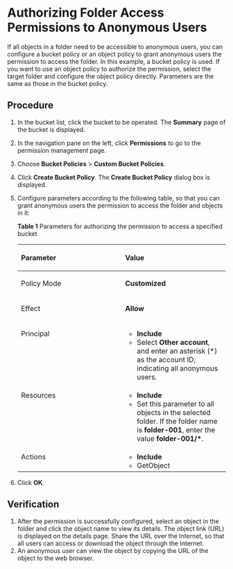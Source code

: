 # Authorizing Folder Access Permissions to Anonymous Users<a name="obs_03_0096"></a>

If all objects in a folder need to be accessible to anonymous users, you can configure a bucket policy or an object policy to grant anonymous users the permission to access the folder. In this example, a bucket policy is used. If you want to use an object policy to authorize the permission, select the target folder and configure the object policy directly. Parameters are the same as those in the bucket policy.

## Procedure<a name="section17557163019204"></a>

1.  In the bucket list, click the bucket to be operated. The  **Summary**  page of the bucket is displayed.
2.  In the navigation pane on the left, click  **Permissions**  to go to the permission management page.
3.  Choose  **Bucket Policies**  \>  **Custom Bucket Policies**.
4.  Click  **Create Bucket Policy**. The  **Create Bucket Policy**  dialog box is displayed.
5.  Configure parameters according to the following table, so that you can grant anonymous users the permission to access the folder and objects in it:

    **Table  1**  Parameters for authorizing the permission to access a specified bucket

    <a name="table7531653104420"></a>
    <table><thead align="left"><tr id="row2532105311447"><th class="cellrowborder" valign="top" width="50%" id="mcps1.2.3.1.1"><p id="p16532195364414"><a name="p16532195364414"></a><a name="p16532195364414"></a>Parameter</p>
    </th>
    <th class="cellrowborder" valign="top" width="50%" id="mcps1.2.3.1.2"><p id="p15532145310443"><a name="p15532145310443"></a><a name="p15532145310443"></a>Value</p>
    </th>
    </tr>
    </thead>
    <tbody><tr id="row953216536449"><td class="cellrowborder" valign="top" width="50%" headers="mcps1.2.3.1.1 "><p id="p1653265344417"><a name="p1653265344417"></a><a name="p1653265344417"></a>Policy Mode</p>
    </td>
    <td class="cellrowborder" valign="top" width="50%" headers="mcps1.2.3.1.2 "><p id="p55421614212"><a name="p55421614212"></a><a name="p55421614212"></a><strong id="b199557458122"><a name="b199557458122"></a><a name="b199557458122"></a>Customized</strong></p>
    </td>
    </tr>
    <tr id="row16532753114417"><td class="cellrowborder" valign="top" width="50%" headers="mcps1.2.3.1.1 "><p id="p353219537448"><a name="p353219537448"></a><a name="p353219537448"></a>Effect</p>
    </td>
    <td class="cellrowborder" valign="top" width="50%" headers="mcps1.2.3.1.2 "><p id="p26391018182813"><a name="p26391018182813"></a><a name="p26391018182813"></a><strong id="b39263566122"><a name="b39263566122"></a><a name="b39263566122"></a>Allow</strong></p>
    </td>
    </tr>
    <tr id="row115321753164415"><td class="cellrowborder" valign="top" width="50%" headers="mcps1.2.3.1.1 "><p id="p1553215538449"><a name="p1553215538449"></a><a name="p1553215538449"></a>Principal</p>
    </td>
    <td class="cellrowborder" valign="top" width="50%" headers="mcps1.2.3.1.2 "><a name="ul1133312113418"></a><a name="ul1133312113418"></a><ul id="ul1133312113418"><li><strong id="b16596155891220"><a name="b16596155891220"></a><a name="b16596155891220"></a>Include</strong></li><li>Select <strong id="b1374419592122"><a name="b1374419592122"></a><a name="b1374419592122"></a>Other account</strong>, and enter an asterisk (*) as the account ID, indicating all anonymous users.</li></ul>
    </td>
    </tr>
    <tr id="row653285374414"><td class="cellrowborder" valign="top" width="50%" headers="mcps1.2.3.1.1 "><p id="p753212538444"><a name="p753212538444"></a><a name="p753212538444"></a>Resources</p>
    </td>
    <td class="cellrowborder" valign="top" width="50%" headers="mcps1.2.3.1.2 "><a name="ul12411915123314"></a><a name="ul12411915123314"></a><ul id="ul12411915123314"><li><strong id="b977832111316"><a name="b977832111316"></a><a name="b977832111316"></a>Include</strong></li><li>Set this parameter to all objects in the selected folder. If the folder name is <strong id="b1597164181314"><a name="b1597164181314"></a><a name="b1597164181314"></a>folder-001</strong>, enter the value <strong id="b10981245131"><a name="b10981245131"></a><a name="b10981245131"></a>folder-001/*</strong>.</li></ul>
    </td>
    </tr>
    <tr id="row18790945165418"><td class="cellrowborder" valign="top" width="50%" headers="mcps1.2.3.1.1 "><p id="p12791194519544"><a name="p12791194519544"></a><a name="p12791194519544"></a>Actions</p>
    </td>
    <td class="cellrowborder" valign="top" width="50%" headers="mcps1.2.3.1.2 "><a name="ul1691025316358"></a><a name="ul1691025316358"></a><ul id="ul1691025316358"><li><strong id="b18301420171317"><a name="b18301420171317"></a><a name="b18301420171317"></a>Include</strong></li><li>GetObject</li></ul>
    </td>
    </tr>
    </tbody>
    </table>

6.  Click  **OK**.

## Verification<a name="section1285315186104"></a>

1.  After the permission is successfully configured, select an object in the folder and click the object name to view its details. The object link \(URL\) is displayed on the details page. Share the URL over the Internet, so that all users can access or download the object through the Internet.
2.  An anonymous user can view the object by copying the URL of the object to the web browser.

